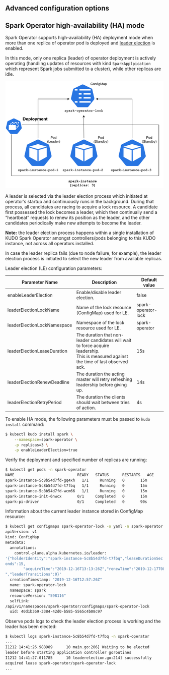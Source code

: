 Advanced configuration options
---

## Spark Operator high-availability (HA) mode

Spark Operator supports high-availability (HA) deployment mode when more than one replica of operator pod is deployed and [leader election](https://en.wikipedia.org/wiki/Leader_election) is enabled. 

In this mode, only one replica (leader) of operator deployment is actively operating 
(handling updates of resources with kind `SparkApplpication` which represent Spark jobs submitted to a cluster), while other replicas are idle.

![](resources/img/ha.png)

A leader is selected via the leader election process which initiated at operator’s startup and continuously runs in the background. During that process, all candidates are racing to acquire a lock resource. A candidate first possessed the lock becomes a leader, which then continually send a “heartbeat” requests to renew its position as the leader, and the other candidates periodically make new attempts to become the leader.

**Note:** the leader election process happens within a single installation of KUDO Spark Operator amongst controllers/pods belonging to this KUDO instance, not across all operators installed.

In case the leader replica fails (due to node failure, for example), the leader election process is initiated to select the new leader from available replicas.

Leader election (LE) configuration parameters:

| Parameter Name                | Description                                                                                                                               | Default value    	|
|-----------------------------	|--------------------------------------------------------------------------------------------------------------------------------------------	|---------------------	|
| enableLeaderElection        	| Enable/disable leader election.                                                                                                            	| false               	|
| leaderElectionLockName      	| Name of the lock resource (ConfigMap) used for LE.                                                                                         	| spark-operator-lock 	|
| leaderElectionLockNamespace 	| Namespace of the lock resource used for LE.                                                                                                	| spark-operator      	|
| leaderElectionLeaseDuration 	| The duration that non-leader candidates will wait to force acquire leadership. <br>This is measured against the time of last observed ack. 	| 15s                 	|
| leaderElectionRenewDeadline 	| The duration the acting master will retry refreshing leadership before giving up.                                                          	| 14s                 	|
| leaderElectionRetryPeriod   	| The duration the clients should wait between tries of action.                                                                              	| 4s                  	|

To enable HA mode, the following parameters must be passed to `kudo install` command:
```bash
$ kubectl kudo install spark \
    --namespace=spark-operator \
    -p replicas=3 \
    -p enableLeaderElection=true

```

Verify the deployment and specified number of replicas are running:
```bash
$ kubectl get pods -n spark-operator                  
NAME                          	READY   STATUS  	RESTARTS   AGE
spark-instance-5c8b54d7fd-gq4xh   1/1     Running 	0      	15m
spark-instance-5c8b54d7fd-t7fbq   1/1     Running 	0      	15m
spark-instance-5c8b54d7fd-wcm66   1/1     Running 	0      	15m
spark-instance-init-6nwcx     	0/1     Completed   0      	15m
spark-pi-driver               	0/1     Completed   0      	90s
```

Information about the current leader instance stored in ConfigMap resource:
```bash
$ kubectl get configmaps spark-operator-lock -o yaml -n spark-operator
apiVersion: v1
kind: ConfigMap
metadata:
  annotations:
    control-plane.alpha.kubernetes.io/leader: 
'{"holderIdentity":"spark-instance-5c8b54d7fd-t7fbq","leaseDurationSec
onds":15,
        "acquireTime":"2019-12-16T13:13:26Z","renewTime":"2019-12-17T08:38:03Z
","leaderTransitions":0}'
  creationTimestamp: "2019-12-16T12:57:26Z"
  name: spark-operator-lock
  namespace: spark
  resourceVersion: "598116"
  selfLink: 
/api/v1/namespaces/spark-operator/configmaps/spark-operator-lock
  uid: 40d1b369-3384-42d0-b585-5565c4b08c97
```

Observe pods logs to check the leader election process is working and the leader has been elected:
```bash
$ kubectl logs spark-instance-5c8b54d7fd-t7fbq -n spark-operator
...
I1212 14:41:26.988989      10 main.go:206] Waiting to be elected 
leader before starting application controller goroutines
I1212 14:41:27.011785      10 leaderelection.go:214] successfully 
acquired lease spark-operator/spark-operator-lock
...

```